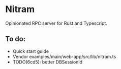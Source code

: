 # Nitram

Opinionated RPC server for Rust and Typescript.

## To do:

- Quick start guide
- Vendor examples/main/web-app/src/lib/nitram.ts
- TODO(6cd5): better DBSessionId
